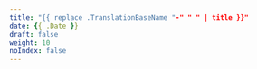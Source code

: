 ```yaml
---
title: "{{ replace .TranslationBaseName "-" " " | title }}"
date: {{ .Date }}
draft: false
weight: 10
noIndex: false
---
```


